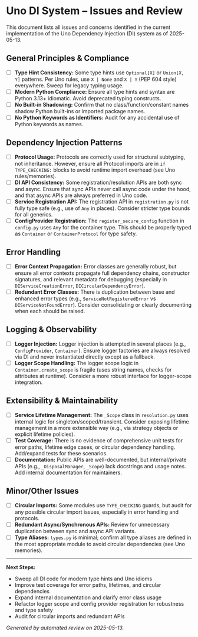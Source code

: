 # Uno DI System – Issues and Review

This document lists all issues and concerns identified in the current implementation of the Uno Dependency Injection (DI) system as of 2025-05-13.

## General Principles & Compliance
- [ ] **Type Hint Consistency:** Some type hints use `Optional[X]` or `Union[X, Y]` patterns. Per Uno rules, use `X | None` and `X | Y` (PEP 604 style) everywhere. Sweep for legacy typing usage.
- [ ] **Modern Python Compliance:** Ensure all type hints and syntax are Python 3.13+ idiomatic. Avoid deprecated typing constructs.
- [ ] **No Built-in Shadowing:** Confirm that no class/function/constant names shadow Python built-ins or imported package names.
- [ ] **No Python Keywords as Identifiers:** Audit for any accidental use of Python keywords as names.

## Dependency Injection Patterns
- [ ] **Protocol Usage:** Protocols are correctly used for structural subtyping, not inheritance. However, ensure all Protocol imports are in `if TYPE_CHECKING:` blocks to avoid runtime import overhead (see Uno rules/memories).
- [ ] **DI API Consistency:** Some registration/resolution APIs are both sync and async. Ensure that sync APIs never call async code under the hood, and that async APIs are always preferred in Uno code.
- [ ] **Service Registration API:** The registration API in `registration.py` is not fully type safe (e.g., use of `Any` in places). Consider stricter type bounds for all generics.
- [ ] **ConfigProvider Registration:** The `register_secure_config` function in `config.py` uses `Any` for the container type. This should be properly typed as `Container` or `ContainerProtocol` for type safety.

## Error Handling
- [ ] **Error Context Propagation:** Error classes are generally robust, but ensure all error contexts propagate full dependency chains, constructor signatures, and relevant metadata for debugging (especially in `DIServiceCreationError`, `DICircularDependencyError`).
- [ ] **Redundant Error Classes:** There is duplication between base and enhanced error types (e.g., `ServiceNotRegisteredError` vs `DIServiceNotFoundError`). Consider consolidating or clearly documenting when each should be raised.

## Logging & Observability
- [ ] **Logger Injection:** Logger injection is attempted in several places (e.g., `ConfigProvider`, `Container`). Ensure logger factories are always resolved via DI and never instantiated directly except as a fallback.
- [ ] **Logger Scope Handling:** The logger scope logic in `Container.create_scope` is fragile (uses string names, checks for attributes at runtime). Consider a more robust interface for logger-scope integration.

## Extensibility & Maintainability
- [ ] **Service Lifetime Management:** The `_Scope` class in `resolution.py` uses internal logic for singleton/scoped/transient. Consider exposing lifetime management in a more extensible way (e.g., via strategy objects or explicit lifetime policies).
- [ ] **Test Coverage:** There is no evidence of comprehensive unit tests for error paths, lifetime edge cases, or circular dependency handling. Add/expand tests for these scenarios.
- [ ] **Documentation:** Public APIs are well-documented, but internal/private APIs (e.g., `_DisposalManager`, `_Scope`) lack docstrings and usage notes. Add internal documentation for maintainers.

## Minor/Other Issues
- [ ] **Circular Imports:** Some modules use `TYPE_CHECKING` guards, but audit for any possible circular import issues, especially in error handling and protocols.
- [ ] **Redundant Async/Synchronous APIs:** Review for unnecessary duplication between sync and async API variants.
- [ ] **Type Aliases:** `types.py` is minimal; confirm all type aliases are defined in the most appropriate module to avoid circular dependencies (see Uno memories).

---

**Next Steps:**
- Sweep all DI code for modern type hints and Uno idioms
- Improve test coverage for error paths, lifetimes, and circular dependencies
- Expand internal documentation and clarify error class usage
- Refactor logger scope and config provider registration for robustness and type safety
- Audit for circular imports and redundant APIs

*Generated by automated review on 2025-05-13.*
